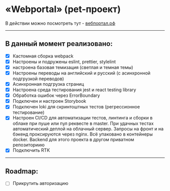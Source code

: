 # «Webportal» (pet-проект)

В действии можно посмотреть тут - [вебпортал.рф](https://xn--80abcm6aqgjs.xn--p1ai/)

___

## В данный момент реализовано:

- [x] Кастомная сборка webpack 
- [x] Настроены и подружены eslint, prettier, stylelint
- [x] настроена базовая темизация (светлая и темная темы)
- [x] Настроены переводы на английский и русский (с асинхронной подгрузкой переводов)
- [x] Асинхронная подгрузка страниц
- [x] Настроена среда тестирования jest и react testing library
- [x] Обработка ошибок через ErrorBoundary
- [x] Подключен и настроен Storybook
- [x] Подключен loki для скринтоштных тестов (регрессионное тестирование)
- [x] Настроен CI/CD для автоматизации тестов, линтинга и сборки в облаке при пуше или пул реквесте в master. При удачных тестах автоматический деплой на облачный сервер. Запросы на фронт и на бэкенд проксируются через nginx. Всё упаковано в контейнеры docker. Backend для этого проекта в другом приватном репозиториию
- [x] Подключить RTK

___
## Roadmap:
- [ ] Прикрутить авторизацию


